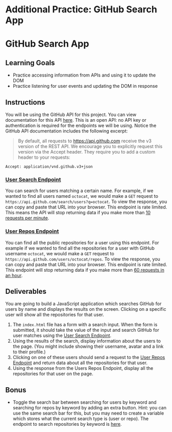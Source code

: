 # Additional Practice: GitHub Search App
# GitHub Search App

## Learning Goals

- Practice accessing information from APIs and using it to update the DOM
- Practice listening for user events and updating the DOM in response
## Instructions
You will be using the GitHub API for this project. You can view documentation
for this API [here](https://developer.github.com/v3/). This is an open API: no
API key or authentication is required for the endpoints we will be using.
Notice the GitHub API documentation includes the following excerpt:
> By default, all requests to <https://api.github.com> receive the v3 version of
> the REST API. We encourage you to explicitly request this version via the
> Accept header.
They require you to add a custom header to your requests:
```text
Accept: application/vnd.github.v3+json
```
### [User Search Endpoint](https://developer.github.com/v3/search/#search-users)
You can search for users matching a certain name. For example, if we wanted to
find all users named `octocat`, we would make a `GET` request to
`https://api.github.com/search/users?q=octocat`. To view the response, you can
copy and paste that URL into your browser.
This endpoint is rate limited. This means the API will stop returning data if
you make more than
[10 requests per minute](https://developer.github.com/v3/search/#rate-limit).
### [User Repos Endpoint](https://developer.github.com/v3/repos/#list-user-repositories)
You can find all the public repositories for a user using this endpoint. For
example if we wanted to find all the repositories for a user with GitHub
username `octocat`, we would make a `GET` request to
`https://api.github.com/users/octocat/repos`. To view the response, you can copy
and paste that URL into your browser.
This endpoint is rate limited. This endpoint will stop returning data if you
make more than
[60 requests in an hour](https://developer.github.com/v3/#rate-limiting).
## Deliverables
You are going to build a JavaScript application which searches GitHub for users
by name and displays the results on the screen. Clicking on a specific user will
show all the repositories for that user.
1. The `index.html` file has a form with a search input. When the form is
   submitted, it should take the value of the input and search GitHub for user
   matches using the [User Search Endpoint](#user-search-endpoint).
2. Using the results of the search, display information about the users to the
   page. (You might include showing their username, avatar and a link to their
   profile.)
3. Clicking on one of these users should send a request to the
   [User Repos Endpoint](#user-repos-endpoint) and return data about all the
   repositories for that user.
4. Using the response from the Users Repos Endpoint, display all the
   repositories for that user on the page.
## Bonus
- Toggle the search bar between searching for users by keyword and searching for
  repos by keyword by adding an extra button. Hint: you can use the same search
  bar for this, but you may need to create a variable which stores what the
  current search type is (user or repo). The endpoint to search repositories by
  keyword is
  [here](https://developer.github.com/v3/search/#search-repositories).
